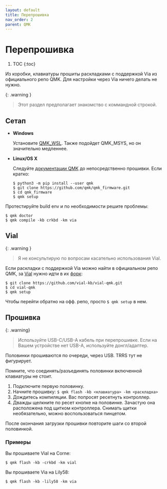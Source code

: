 ```yaml
---
layout: default
title: Перепрошивка
nav_order: 2
parent: QMK
---
```


# Перепрошивка

1. TOC
{:toc}

Из коробки, клавиатуры прошиты раскладками с поддержкой Via из официального репо QMK. Для настройки через Via ничего делать не нужно.

{: .warning }
> Этот раздел предполагает знакомство с коммандной строкой.

## Сетап

* **Windows**

    Установите [QMK_WSL](https://wsl.qmk.fm/). Также подойдет QMK_MSYS, но он значительно медленнее.

* **Linux/OS X**

    Следуйте [документации QMK](https://docs.qmk.fm/#/newbs_getting_started) до непосредственно прошивки. Если кратко:

    ```
    $ python3 -m pip install --user qmk
    $ git clone https://github.com/qmk/qmk_firmware.git
    $ cd qmk_firmware
    $ qmk setup
    ````

Протестируйте build env и по необходимости решите проблемы:

```
$ qmk doctor
$ qmk compile -kb crkbd -km via
```

## Vial

{: .warning }
> Я не консультирую по вопросам касательно использования Vial.

Если раскладки с поддержкой Via можно найти в официальном репо QMK, за [Vial](https://get.vial.today/) нужно идти в их [форк](https://github.com/vial-kb/vial-qmk/):

```
$ git clone https://github.com/vial-kb/vial-qmk.git
$ cd vial-qmk
$ qmk setup
```

Чтобы перейти обратно на офф. репо, просто `$ qmk setup` в нем.

## Прошивка

{: .warning}
> Используйте USB-C/USB-A кабель при перепрошивке. Если на Вашем устройстве нет USB-A, используйте донгл/адаптер.

Половинки прошиваются по очереди, через USB. TRRS тут не фигурирует.

Помните, что соединять/разъединять половинки включенной клавиатуры не стоит.

1. Подключите первую половинку.
2. Начните прошивку: `$ qmk flash -kb <клавиатура> -km <раскладка>`
3. Дождитесь компиляции. Вас попросят ресетнуть контроллер.
4. Дважды щелкните по ресет кнопке на половинке. Зачастую она расположена под щитком контроллера. Снимать щитки необязательно, можно воспользоваться пинцетом.

После окончания загрузки прошивки повторите шаги со второй половинкой.

### Примеры

Вы прошиваете Vial на Corne:

```
$ qmk flash -kb -crkbd -km vial
```

 Вы прошиваете Via на Lily58:

```
$ qmk flash -kb -lily58 -km via
```
